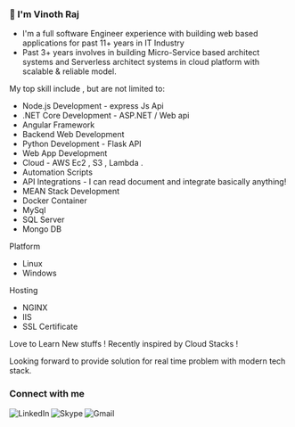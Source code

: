 
<h3 align="left">👋 I'm Vinoth Raj</h3>

- I'm a full software Engineer experience with building web based applications for past 11+ years in IT Industry 
- Past 3+ years involves in building Micro-Service based architect systems and Serverless architect systems in cloud platform with scalable & reliable model.

My top skill include , but are not limited to:

* Node.js Development - express Js Api 
* .NET Core Development - ASP.NET / Web api 
* Angular Framework
* Backend Web Development
* Python Development - Flask API
* Web App Development
* Cloud - AWS Ec2 , S3 , Lambda .
* Automation Scripts
* API Integrations - I can read document and integrate basically anything!
* MEAN Stack Development
* Docker Container
* MySql
* SQL Server
* Mongo DB

Platform
- Linux
- Windows

Hosting 
- NGINX
- IIS
- SSL Certificate

Love to Learn New stuffs ! Recently inspired by Cloud Stacks !

Looking forward to provide solution for real time problem with modern tech stack.

### Connect with me 
[<img align="left" alt="LinkedIn" src="https://img.shields.io/badge/LinkedIn-0077B5?style=for-the-badge&logo=linkedin&logoColor=white" />]( https://www.linkedin.com/in/vinothrajs)
[<img align="left" alt="Skype" src="https://img.shields.io/badge/Skype-00AFF0?style=for-the-badge&logo=skype&logoColor=white" />]( skype:vinothrajs1988)
[<img align="left" alt="Gmail" src="https://img.shields.io/badge/Gmail-D14836?style=for-the-badge&logo=gmail&logoColor=white" />]( mailto:vinothrajs88@gmail.com)

